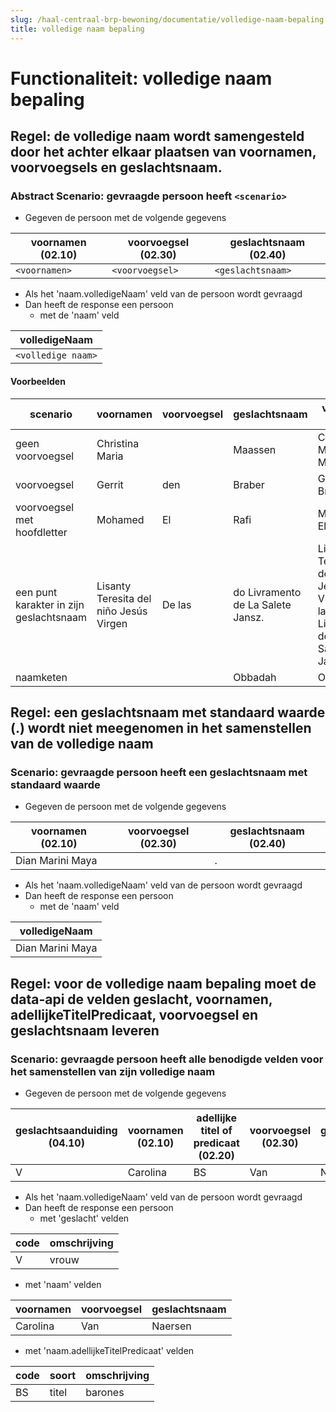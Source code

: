 ```yaml
---
slug: /haal-centraal-brp-bewoning/documentatie/volledige-naam-bepaling
title: volledige naam bepaling
---
```


# Functionaliteit: volledige naam bepaling

## Regel: de volledige naam wordt samengesteld door het achter elkaar plaatsen van voornamen, voorvoegsels en geslachtsnaam.

### Abstract Scenario: gevraagde persoon heeft `<scenario>`

- Gegeven de persoon met de volgende gegevens

| voornamen (02.10) | voorvoegsel (02.30) | geslachtsnaam (02.40) |
| --- | --- | --- |
| `<voornamen>` | `<voorvoegsel>` | `<geslachtsnaam>` |

- Als het 'naam.volledigeNaam' veld van de persoon wordt gevraagd
- Dan heeft de response een persoon
  - met de 'naam' veld

| volledigeNaam |
| --- |
| `<volledige naam>` |


#### Voorbeelden

| scenario | voornamen | voorvoegsel | geslachtsnaam | volledige naam |
| --- | --- | --- | --- | --- |
| geen voorvoegsel |Christina Maria | |Maassen |Christina Maria Maassen |
| voorvoegsel |Gerrit |den |Braber |Gerrit den Braber |
| voorvoegsel met hoofdletter |Mohamed |El |Rafi |Mohamed El Rafi |
| een punt karakter in zijn geslachtsnaam |Lisanty Teresita del niño Jesús Virgen |De las |do Livramento de La Salete Jansz. |Lisanty Teresita del niño Jesús Virgen De las do Livramento de La Salete Jansz. |
| naamketen | | |Obbadah |Obbadah |


## Regel: een geslachtsnaam met standaard waarde (.) wordt niet meegenomen in het samenstellen van de volledige naam

### Scenario: gevraagde persoon heeft een geslachtsnaam met standaard waarde

- Gegeven de persoon met de volgende gegevens

| voornamen (02.10) | voorvoegsel (02.30) | geslachtsnaam (02.40) |
| --- | --- | --- |
| Dian Marini Maya |  | . |

- Als het 'naam.volledigeNaam' veld van de persoon wordt gevraagd
- Dan heeft de response een persoon
  - met de 'naam' veld

| volledigeNaam |
| --- |
| Dian Marini Maya |


## Regel: voor de volledige naam bepaling moet de data-api de velden geslacht, voornamen, adellijkeTitelPredicaat, voorvoegsel en geslachtsnaam leveren

### Scenario: gevraagde persoon heeft alle benodigde velden voor het samenstellen van zijn volledige naam

- Gegeven de persoon met de volgende gegevens

| geslachtsaanduiding (04.10) | voornamen (02.10) | adellijke titel of predicaat (02.20) | voorvoegsel (02.30) | geslachtsnaam (02.40) |
| --- | --- | --- | --- | --- |
| V | Carolina | BS | Van | Naersen |

- Als het 'naam.volledigeNaam' veld van de persoon wordt gevraagd
- Dan heeft de response een persoon
  - met 'geslacht' velden

| code | omschrijving |
| --- | --- |
| V | vrouw |

  - met 'naam' velden

| voornamen | voorvoegsel | geslachtsnaam |
| --- | --- | --- |
| Carolina | Van | Naersen |

  - met 'naam.adellijkeTitelPredicaat' velden

| code | soort | omschrijving |
| --- | --- | --- |
| BS | titel | barones |


